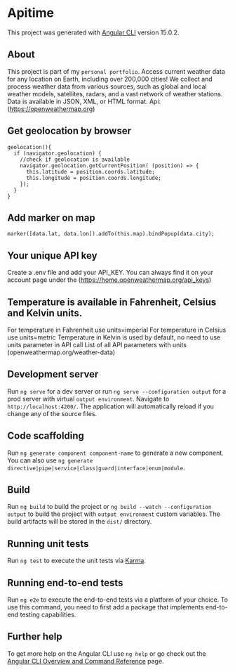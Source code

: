 # Apitime

This project was generated with [Angular CLI](https://github.com/angular/angular-cli) version 15.0.2.

## About

This project is part of my `personal portfolio`. Access current weather data for any location on Earth, including over 200,000 cities! We collect and process weather data from various sources, such as global and local weather models, satellites, radars, and a vast network of weather stations. Data is available in JSON, XML, or HTML format. Api: (https://openweathermap.org)

## Get geolocation by browser

```
geolocation(){
  if (navigator.geolocation) { 
    //check if geolocation is available
    navigator.geolocation.getCurrentPosition( (position) => {
      this.latitude = position.coords.latitude;
      this.longitude = position.coords.longitude;
    });
  }
}
```

## Add marker on map

```
marker([data.lat, data.lon]).addTo(this.map).bindPopup(data.city);
```

## Your unique API key

Create a .env file and add your API_KEY.
You can always find it on your account page under the (https://home.openweathermap.org/api_keys)

## Temperature is available in Fahrenheit, Celsius and Kelvin units.

For temperature in Fahrenheit use units=imperial
For temperature in Celsius use units=metric
Temperature in Kelvin is used by default, no need to use units parameter in API call
List of all API parameters with units (openweathermap.org/weather-data)

## Development server

Run `ng serve` for a dev server or run `ng serve --configuration output` for a prod server with virtual `output environment`. Navigate to `http://localhost:4200/`. The application will automatically reload if you change any of the source files.

## Code scaffolding

Run `ng generate component component-name` to generate a new component. You can also use `ng generate directive|pipe|service|class|guard|interface|enum|module`.

## Build

Run `ng build` to build the project or `ng build --watch --configuration output` to build the project with `output environment` custom variables. The build artifacts will be stored in the `dist/` directory.

## Running unit tests

Run `ng test` to execute the unit tests via [Karma](https://karma-runner.github.io).

## Running end-to-end tests

Run `ng e2e` to execute the end-to-end tests via a platform of your choice. To use this command, you need to first add a package that implements end-to-end testing capabilities.

## Further help

To get more help on the Angular CLI use `ng help` or go check out the [Angular CLI Overview and Command Reference](https://angular.io/cli) page.
